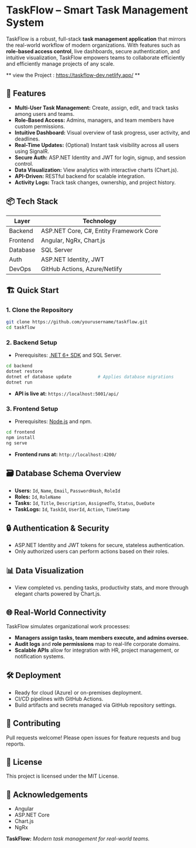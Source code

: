 # TaskFlow – Smart Task Management System

TaskFlow is a robust, full-stack **task management application** that mirrors the real-world workflow of modern organizations. With features such as **role-based access control**, live dashboards, secure authentication, and intuitive visualization, TaskFlow empowers teams to collaborate efficiently and efficiently manage projects of any scale.

** view the Project : https://taskflow-dev.netlify.app/ **


## 🚀 Features

- **Multi-User Task Management:** Create, assign, edit, and track tasks among users and teams.
- **Role-Based Access:** Admins, managers, and team members have custom permissions.
- **Intuitive Dashboard:** Visual overview of task progress, user activity, and deadlines.
- **Real-Time Updates:** (Optional) Instant task visibility across all users using SignalR.
- **Secure Auth:** ASP.NET Identity and JWT for login, signup, and session control.
- **Data Visualization:** View analytics with interactive charts (Chart.js).
- **API-Driven:** RESTful backend for scalable integration.
- **Activity Logs:** Track task changes, ownership, and project history.

## 📦 Tech Stack

| Layer       | Technology                                  |
|-------------|---------------------------------------------|
| Backend     | ASP.NET Core, C#, Entity Framework Core     |
| Frontend    | Angular, NgRx, Chart.js                     |
| Database    | SQL Server                                  |
| Auth        | ASP.NET Identity, JWT                       |
| DevOps      | GitHub Actions, Azure/Netlify               |

## 🏗️ Quick Start

### 1. Clone the Repository

```bash
git clone https://github.com/yourusername/taskflow.git
cd taskflow
```

### 2. Backend Setup

- Prerequisites: [.NET 6+ SDK](https://dotnet.microsoft.com/) and SQL Server.

```bash
cd backend
dotnet restore
dotnet ef database update          # Applies database migrations
dotnet run
```

- **API is live at:** `https://localhost:5001/api/`

### 3. Frontend Setup

- Prerequisites: [Node.js](https://nodejs.org/) and npm.

```bash
cd frontend
npm install
ng serve
```

- **Frontend runs at:** `http://localhost:4200/`

## 🗃️ Database Schema Overview

- **Users:** `Id`, `Name`, `Email`, `PasswordHash`, `RoleId`
- **Roles:** `Id`, `RoleName`
- **Tasks:** `Id`, `Title`, `Description`, `AssignedTo`, `Status`, `DueDate`
- **TaskLogs:** `Id`, `TaskId`, `UserId`, `Action`, `TimeStamp`

## 🔒 Authentication & Security

- ASP.NET Identity and JWT tokens for secure, stateless authentication.
- Only authorized users can perform actions based on their roles.

## 📊 Data Visualization

- View completed vs. pending tasks, productivity stats, and more through elegant charts powered by Chart.js.

## 🌐 Real-World Connectivity

TaskFlow simulates organizational work processes:
- **Managers assign tasks, team members execute, and admins oversee.**
- **Audit logs** and **role permissions** map to real-life corporate domains.
- **Scalable APIs** allow for integration with HR, project management, or notification systems.

## 🛠️ Deployment

- Ready for cloud (Azure) or on-premises deployment.
- CI/CD pipelines with GitHub Actions.
- Build artifacts and secrets managed via GitHub repository settings.

## 🤝 Contributing

Pull requests welcome! Please open issues for feature requests and bug reports.

## 📄 License

This project is licensed under the MIT License.

## 🙏 Acknowledgements

- Angular
- ASP.NET Core
- Chart.js
- NgRx

**TaskFlow:** _Modern task management for real-world teams._
